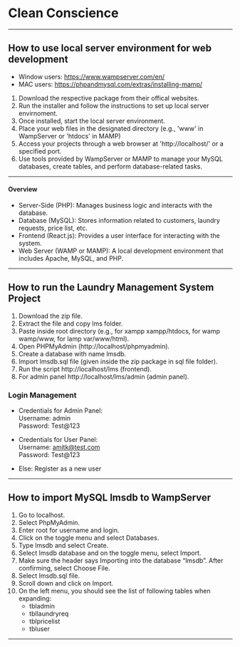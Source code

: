 # Clean Conscience

---
## How to use local server environment for web development

* Window users: https://www.wampserver.com/en/ <br />
* MAC users: https://phpandmysql.com/extras/installing-mamp/

1. Download the respective package from their offical websites.
2. Run the installer and follow the instructions to set up local server envirnoment. 
3. Once installed, start the local server environment. 
4. Place your web files in the designated directory (e.g., 'www' in WampServer or 'htdocs' in MAMP)
5. Access your projects through a web browser at 'http://localhost/' or a specified port.
6. Use tools provided by WampServer or MAMP to manage your MySQL databases, create tables, and perform database-related tasks. 

---
#### Overview

* Server-Side (PHP): Manages business logic and interacts with the database.
* Database (MySQL): Stores information related to customers, laundry requests, price list, etc.
* Frontend (React.js): Provides a user interface for interacting with the system.
* Web Server (WAMP or MAMP): A local development environment that includes Apache, MySQL, and PHP.

---
## How to run the Laundry Management System Project

1. Download the zip file.
2. Extract the file and copy lms folder.
3. Paste inside root directory (e.g., for xampp xampp/htdocs, for wamp wamp/www, for lamp var/www/html).
4. Open PHPMyAdmin (http://localhost/phpmyadmin).
5. Create a database with name lmsdb.
6. Import lmsdb.sql file (given inside the zip package in sql file folder).
7. Run the script http://localhost/lms (frontend).
8. For admin panel http://localhost/lms/admin (admin panel).

### Login Management

* Credentials for Admin Panel: <br />
Username: admin <br />
Password: Test@123 <br />

* Credentials for User Panel: <br />
Username: amitk@test.com <br />
Password: Test@123 <br />

* Else: 
Register as a new user

---

## How to import MySQL lmsdb to WampServer

1. Go to localhost.
2. Select PhpMyAdmin.
3. Enter root for username and login.
4. Click on the toggle menu and select Databases.
5. Type lmsdb and select Create.
6. Select lmsdb database and on the toggle menu, select Import.
7. Make sure the header says Importing into the database “lmsdb”. After confirming, select Choose File.
8. Select lmsdb.sql file.
9. Scroll down and click on Import.
10. On the left menu, you should see the list of following tables when expanding:
    * tbladmin
    * tbllaundryreq
    * tblpricelist
    * tbluser

---
